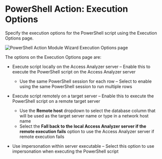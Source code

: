 # PowerShell Action: Execution Options

Specify the execution options for the PowerShell script using the Execution Options page.

![PowerShell Action Module Wizard Execution Options page](/img/product_docs/accessanalyzer/12.0/admin/datacollector/commandlineutility/executionoptions.webp)

The options on the Execution Options page are:

- Execute script locally on the Access Analyzer server – Enable this to execute the PowerShell
  script on the Access Analyzer server

    - Use the same PowerShell session for each row – Select to enable using the same PowerShell
      session to run multiple rows

- Execute script remotely on a target server – Enable this to execute the PowerShell script on a
  remote target server

    - Use the **Remote host** dropdown to select the database column that will be used as the target
      server name or type in a network host name
    - Select the **Fall back to the local Access Analyzer server if the remote execution fails**
      option to use the Access Analyzer server if remote execution fails

- Use impersonation within server executable – Select this option to use impersonation when
  executing the PowerShell script
